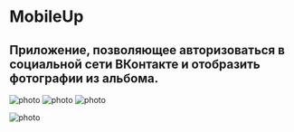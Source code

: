 # MobileUp

## Приложение, позволяющее авторизоваться в социальной сети ВКонтакте и отобразить фотографии из альбома. 

![photo](https://ibb.co/JzJfQfW/2022-09-26-12-26-00.png)
![photo](https://ibb.co/t8KNMvR/2022-09-26-12-26-00.png)
![photo](https://ibb.co/T09M2gW/2022-09-26-12-26-00.png)

![photo](https://i.ibb.co/BsYNfDF/2022-09-26-12-26-00.png)



